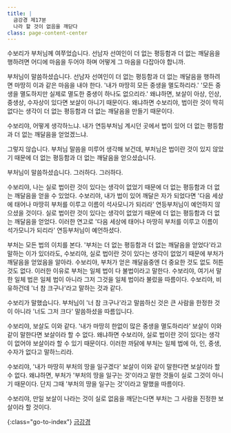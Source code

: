 ```yaml
---
title: |
  금강경 제17분
  나라 할 것이 없음을 깨닫다
class: page-content-center
---
```


수보리가 부처님께 여쭈었습니다.
선남자 선여인이 더 없는 평등함과 더 없는 깨달음을 행하려면
어디에 마음을 두어야 하며 어떻게 그 마음을 다잡아야 합니까.

부처님이 말씀하셨습니다.
선남자 선여인이 더 없는 평등함과 더 없는 깨달음을 행하려면
마땅히 이과 같은 마음을 내야 한다.
'내가 마땅히 모든 중생을 멸도하리라.'
'모든 중생을 멸도하지만 실제로 멸도한 중생이 하나도 없으리라.'
왜냐하면,
보살이 아상, 인상, 중생상, 수자상이 있다면 보살이 아니기 때문이다.
왜냐하면 수보리야,
법이란 것이 딱히 없다는 생각이
더 없는 평등함과 더 없는 깨달음을 만들기 때문이다.

수보리야, 어떻게 생각하느냐.
내가 연등부처님 계시던 곳에서
법이 있어 더 없는 평등함과 더 없는 깨달음을 얻었겠느냐.

그렇지 않습니다.
부처님 말씀을 미루어 생각해 보건데,
부처님은 법이란 것이 있지 않았기 때문에
더 없는 평등함과 더 없는 깨달음을 얻으셨습니다.

부처님이 말씀하셨습니다.
그러하다. 그러하다.

수보리야,
나는 실로 법이란 것이 있다는 생각이 없었기 때문에
더 없는 평등함과 더 없는 깨달음을 얻을 수 있었다.
수보리야,
내가 법이 있어 깨달은 자가 되었다면
'다음 세상에 태어나 마땅히 부처를 이루고 이름이 석사모니가 되리라'
연등부처님이 예언하지 않으셨을 것이다.
실로 법이란 것이 있다는 생각이 없었기 때문에
더 없는 평등함과 더 없는 깨달음을 얻었다.
이러한 연고로
'다음 세상에 태어나 마땅히 부처를 이루고 이름이 석가모니가 되리라'
연등부처님이 예언하셨다.

부처는 모든 법의 이치를 본다.
'부처는 더 없는 평등함과 더 없는 깨달음을 얻었다'라고 말하는 이가 있더라도,
수보리야,
실로 법이란 것이 있다는 생각이 없었기 때문에
부처가 깨달음을 얻었음을 알아라.
수보리야,
부처가 얻은 깨달음중엔 더 중요한 것도 없도 허튼 것도 없다.
이러한 이유로 부처는 일체 법이 다 불법이라고 말한다.
수보리야,
여기서 말한 일체 법은 일체 법이 아니라
그저 그것을 일체 법이라 불렀을 따름이다.
수보리야,
비유하건데 '너 참 크구나'라고 말하는 것과 같다.

수보리가 말했습니다.
부처님이 '너 참 크구나'라고 말씀하신 것은
큰 사람을 한정한 것이 아니라
'너도 그저 크다' 말씀하셨을 따름입니다.

수보리야, 보살도 이와 같다.
'내가 마땅히 한없이 많은 중생을 멸도하리라'
보살이 이와 같이 말한다면 보살이라 할 수 없다.
왜냐하면 수보리야,
실로 법이란 것이 있다는 생각이 없어야 보살이라 할 수 있기 때문이다.
이러한 까닭에 부처는 일체 법에 아, 인, 중생, 수자가 없다고 말하느리라.

수보리야,
'내가 마땅히 부처의 땅을 일구겠다'
보살이 이와 같이 말한다면 보살이라 할 수 없다.
왜냐하면,
부처가 '부처의 땅을 일구는 것'이라고 말한 것들이 실로 그것이 아니기 때문이다.
단지 그때 '부처의 땅을 일구는 것'이라고 말했을 따름이다.

수보리야,
만일 보살이 나라는 것이 실로 없음을 깨닫는다면
부처는 그 사람을 진정한 보살이라 할 것이다.

{:class="go-to-index"}
[금강경](index)
